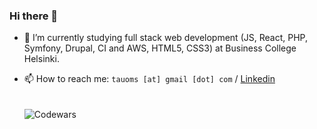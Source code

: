 ### Hi there 👋

- 🌱 I’m currently studying full stack web development (JS, React, PHP, Symfony, Drupal, CI and AWS, HTML5, CSS3) at Business College Helsinki.

- 📫 How to reach me: ```tauoms [at] gmail [dot] com``` / <a href="https://www.linkedin.com/in/tuomaskohvakka/">Linkedin</a>
<br /><br /><br />
![Codewars](https://github.r2v.ch/codewars?user=tauoms&theme=gradient&stroke=%23AA4465)

<!--
**tauoms/tauoms** is a ✨ _special_ ✨ repository because its `README.md` (this file) appears on your GitHub profile.

Here are some ideas to get you started:

- 🔭 I’m currently working on ...
- 🌱 I’m currently learning ...
- 👯 I’m looking to collaborate on ...
- 🤔 I’m looking for help with ...
- 💬 Ask me about ...
- 📫 How to reach me: ...
- 😄 Pronouns: ...
- ⚡ Fun fact: ...
-->
